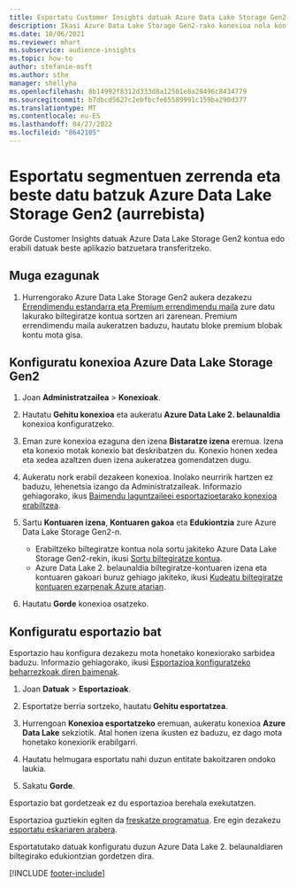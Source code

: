 ```yaml
---
title: Esportatu Customer Insights datuak Azure Data Lake Storage Gen2-ra
description: Ikasi Azure Data Lake Storage Gen2-rako konexioa nola konfiguratu.
ms.date: 10/06/2021
ms.reviewer: mhart
ms.subservice: audience-insights
ms.topic: how-to
author: stefanie-msft
ms.author: sthe
manager: shellyha
ms.openlocfilehash: 8b14992f8312d333d8a12501e8a28496c8434779
ms.sourcegitcommit: b7dbcd5627c2ebfbcfe65589991c159ba290d377
ms.translationtype: MT
ms.contentlocale: eu-ES
ms.lasthandoff: 04/27/2022
ms.locfileid: "8642105"
---
```

# <a name="export-segment-list-and-other-data-to-azure-data-lake-storage-gen2-preview"></a>Esportatu segmentuen zerrenda eta beste datu batzuk Azure Data Lake Storage Gen2 (aurrebista)

Gorde Customer Insights datuak Azure Data Lake Storage Gen2 kontua edo erabili datuak beste aplikazio batzuetara transferitzeko.

## <a name="known-limitations"></a>Muga ezagunak

1. Hurrengorako Azure Data Lake Storage Gen2 aukera dezakezu [Errendimendu estandarra eta Premium errendimendu maila](/azure/storage/blobs/create-data-lake-storage-account) zure datu lakurako biltegiratze kontua sortzen ari zarenean. Premium errendimendu maila aukeratzen baduzu, hautatu bloke premium blobak kontu mota gisa. 


## <a name="set-up-the-connection-to-azure-data-lake-storage-gen2"></a>Konfiguratu konexioa Azure Data Lake Storage Gen2 


1. Joan **Administratzailea** > **Konexioak**.

1. Hautatu **Gehitu konexioa** eta aukeratu **Azure Data Lake 2. belaunaldia** konexioa konfiguratzeko.

1. Eman zure konexioa ezaguna den izena **Bistaratze izena** eremua. Izena eta konexio motak konexio bat deskribatzen du. Konexio honen xedea eta xedea azaltzen duen izena aukeratzea gomendatzen dugu.

1. Aukeratu nork erabil dezakeen konexioa. Inolako neurririk hartzen ez baduzu, lehenetsia izango da Administratzaileak. Informazio gehiagorako, ikus [Baimendu laguntzaileei esportazioetarako konexioa erabiltzea](connections.md#allow-contributors-to-use-a-connection-for-exports).

1. Sartu **Kontuaren izena**, **Kontuaren gakoa** eta **Edukiontzia** zure Azure Data Lake Storage Gen2-n.
    - Erabiltzeko biltegiratze kontua nola sortu jakiteko Azure Data Lake Storage Gen2-rekin, ikusi [Sortu biltegiratze kontua](/azure/storage/blobs/create-data-lake-storage-account). 
    - Azure Data Lake 2. belaunaldia biltegiratze-kontuaren izena eta kontuaren gakoari buruz gehiago jakiteko, ikusi [Kudeatu biltegiratze kontuaren ezarpenak Azure atarian](/azure/storage/common/storage-account-manage).

1. Hautatu **Gorde** konexioa osatzeko. 

## <a name="configure-an-export"></a>Konfiguratu esportazio bat

Esportazio hau konfigura dezakezu mota honetako konexiorako sarbidea baduzu. Informazio gehiagorako, ikusi [Esportazioa konfiguratzeko beharrezkoak diren baimenak](export-destinations.md#set-up-a-new-export).

1. Joan **Datuak** > **Esportazioak**.

1. Esportatze berria sortzeko, hautatu **Gehitu esportatzea**.

1. Hurrengoan **Konexioa esportatzeko** eremuan, aukeratu konexioa **Azure Data Lake** sekziotik. Atal honen izena ikusten ez baduzu, ez dago mota honetako konexiorik erabilgarri.

1. Hautatu helmugara esportatu nahi duzun entitate bakoitzaren ondoko laukia.

1. Sakatu **Gorde**.

Esportazio bat gordetzeak ez du esportazioa berehala exekutatzen.

Esportazioa guztiekin egiten da [freskatze programatua](system.md#schedule-tab). Ere egin dezakezu [esportatu eskariaren arabera](export-destinations.md#run-exports-on-demand). 

Esportatutako datuak konfiguratu duzun Azure Data Lake 2. belaunaldiaren biltegirako edukiontzian gordetzen dira. 

[!INCLUDE [footer-include](includes/footer-banner.md)]
